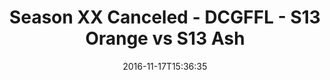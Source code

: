 ---
title: Season XX Canceled - DCGFFL - S13 Orange vs S13 Ash
teams-score:
- team: _teams/s13-orange.md
  score: 34
- team: _teams/s13-ash.md
  score: 28
mvp: P. Mabray (Orange); S. Croswell (Ash)
game-ball: S. Serio (Orange); K. McKinney (Ash)
season: 13
week: 8
date: '2016-11-17T15:36:35'
pageid: season-13-playoffs-november-13-2016-4822-vs-4808
---